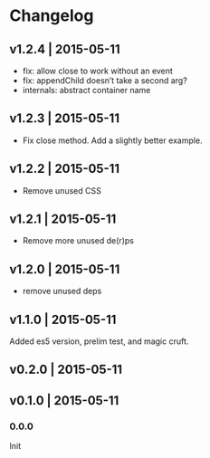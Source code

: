 # Changelog

## v1.2.4 | 2015-05-11
* fix: allow close to work without an event
* fix: appendChild doesn’t take a second arg?
* internals: abstract container name

## v1.2.3 | 2015-05-11
* Fix close method. Add a slightly better example.

## v1.2.2 | 2015-05-11
* Remove unused CSS

## v1.2.1 | 2015-05-11
* Remove more unused de(r)ps

## v1.2.0 | 2015-05-11
* remove unused deps

## v1.1.0 | 2015-05-11
Added es5 version, prelim test, and magic cruft.

## v0.2.0 | 2015-05-11


## v0.1.0 | 2015-05-11


### 0.0.0
Init








